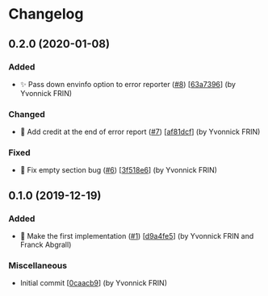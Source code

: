 # Changelog

<a name="0.2.0"></a>
## 0.2.0 (2020-01-08)

### Added

- ✨ Pass down envinfo option to error reporter ([#8](https://github.com/frinyvonnick/markdown-error-reporter/issues/8)) [[63a7396](https://github.com/frinyvonnick/markdown-error-reporter/commit/63a73960f16048ba70fd6333263458e0cd77c068)] (by Yvonnick FRIN)

### Changed

- 💄 Add credit at the end of error report ([#7](https://github.com/frinyvonnick/markdown-error-reporter/issues/7)) [[af81dcf](https://github.com/frinyvonnick/markdown-error-reporter/commit/af81dcf0293f09b16ee3d29d1389e067b5f9bc2c)] (by Yvonnick FRIN)

### Fixed

- 🐛 Fix empty section bug ([#6](https://github.com/frinyvonnick/markdown-error-reporter/issues/6)) [[3f518e6](https://github.com/frinyvonnick/markdown-error-reporter/commit/3f518e6b90cb3848533bd0666d7df0a40164a46e)] (by Yvonnick FRIN)


<a name="0.1.0"></a>
## 0.1.0 (2019-12-19)

### Added

- 🎉 Make the first implementation ([#1](https://github.com/frinyvonnick/issue-reporter/issues/1)) [[d9a4fe5](https://github.com/frinyvonnick/issue-reporter/commit/d9a4fe5bdc1ec794a510f29a2185f6c21a86d514)] (by Yvonnick FRIN and Franck Abgrall)

### Miscellaneous

-  Initial commit [[0caacb9](https://github.com/frinyvonnick/markdown-error-reporter/commit/0caacb997063ff9fba7a9e603a662ae39b100f6b)] (by Yvonnick FRIN)


